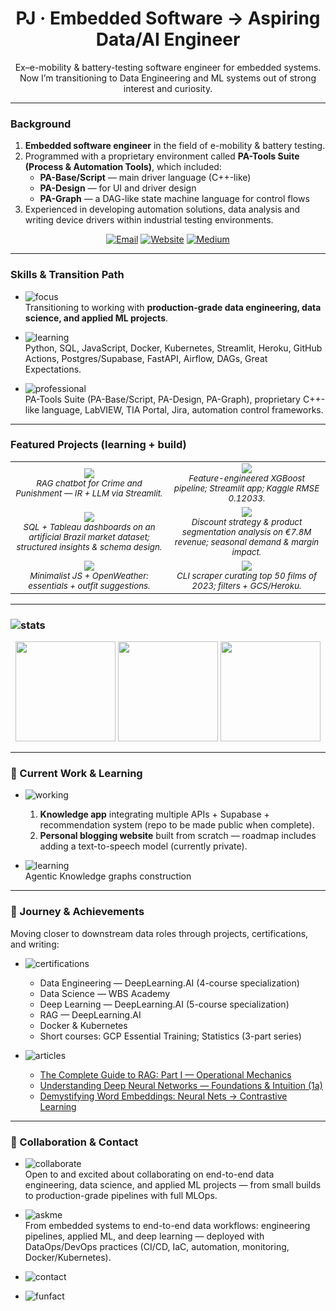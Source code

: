 <h1 align="center">PJ · Embedded Software → Aspiring Data/AI Engineer</h1>

<p align="center">
Ex–e-mobility & battery-testing software engineer for embedded systems.  
Now I’m transitioning to Data Engineering and ML systems out of strong interest and curiosity.
</p>

---

### Background
1. **Embedded software engineer** in the field of e-mobility & battery testing.  
2. Programmed with a proprietary environment called <b>PA-Tools Suite (Process & Automation Tools)</b>, which included:  
   - <b>PA-Base/Script</b> — main driver language (C++-like)  
   - <b>PA-Design</b> — for UI and driver design  
   - <b>PA-Graph</b> — a DAG-like state machine language for control flows  
3. Experienced in developing automation solutions, data analysis and writing device drivers within industrial testing environments.  

<p align="center">
  <a href="mailto:prakash.joshi1402@icloud.com"><img alt="Email" src="https://img.shields.io/badge/EMAIL-prakash.joshi1402@icloud.com-informational?style=flat"></a>
  <a href="https://www.thefourthprojection.com"><img alt="Website" src="https://img.shields.io/badge/WEBSITE-Visit-informational?style=flat"></a>
  <a href="https://medium.com/@prakash1402"><img alt="Medium" src="https://img.shields.io/badge/WRITING-Medium-informational?style=flat"></a>
</p>

---

### Skills & Transition Path

- ![focus](https://img.shields.io/badge/FOCUS%20ON-Data%20Engineering%20%7C%20Data%20Science%20%7C%20Applied%20ML-blue?style=flat-square)  
  Transitioning to working with **production-grade data engineering, data science, and applied ML projects**.  

- ![learning](https://img.shields.io/badge/TOOLS-Learning%20%26%20Building%20with-green?style=flat-square)  
  Python, SQL, JavaScript, Docker, Kubernetes, Streamlit, Heroku, GitHub Actions, Postgres/Supabase, FastAPI, Airflow, DAGs, Great Expectations.  

- ![professional](https://img.shields.io/badge/TOOLS-Professional%20Experience-orange?style=flat-square)  
  PA-Tools Suite (PA-Base/Script, PA-Design, PA-Graph), proprietary C++-like language, LabVIEW, TIA Portal, Jira, automation control frameworks.  

---

### Featured Projects (learning + build)

<table>
<tr>
<td align="center" width="50%">
  <a href="https://github.com/hsjoi0214/RAGbot">
    <img src="https://github-readme-stats.vercel.app/api/pin/?username=hsjoi0214&repo=RAGbot&theme=transparent&hide_border=true&v=2" />
  </a>
  <br/>
  <sub><i>RAG chatbot for <i>Crime and Punishment</i> — IR + LLM via Streamlit.</i></sub>
</td>
<td align="center" width="50%">
  <a href="https://github.com/hsjoi0214/housing-price-prediction">
    <img src="https://github-readme-stats.vercel.app/api/pin/?username=hsjoi0214&repo=housing-price-prediction&theme=transparent&hide_border=true&v=2" />
  </a>
  <br/>
  <sub><i>Feature-engineered XGBoost pipeline; Streamlit app; Kaggle RMSE 0.12033.</i></sub>
</td>
</tr>
<tr>
<td align="center" width="50%">
  <a href="https://github.com/hsjoi0214/brazil-market-expansion">
    <img src="https://github-readme-stats.vercel.app/api/pin/?username=hsjoi0214&repo=brazil-market-expansion&theme=transparent&hide_border=true&v=2" />
  </a>
  <br/>
  <sub><i>SQL + Tableau dashboards on an artificial Brazil market dataset; structured insights & schema design.</i></sub>
</td>
<td align="center" width="50%">
  <a href="https://github.com/hsjoi0214/eniac-discount-analysis">
    <img src="https://github-readme-stats.vercel.app/api/pin/?username=hsjoi0214&repo=eniac-discount-analysis&theme=transparent&hide_border=true&v=2" />
  </a>
  <br/>
  <sub><i>Discount strategy & product segmentation analysis on €7.8M revenue; seasonal demand & margin impact.</i></sub>
</td>
</tr>
<tr>
<td align="center" width="50%">
  <a href="https://github.com/hsjoi0214/weather-app">
    <img src="https://github-readme-stats.vercel.app/api/pin/?username=hsjoi0214&repo=weather-app&theme=transparent&hide_border=true&v=2" />
  </a>
  <br/>
  <sub><i>Minimalist JS + OpenWeather: essentials + outfit suggestions.</i></sub>
</td>
<td align="center" width="50%">
  <a href="https://github.com/hsjoi0214/movie-night">
    <img src="https://github-readme-stats.vercel.app/api/pin/?username=hsjoi0214&repo=movie-night&theme=transparent&hide_border=true&v=2" />
  </a>
  <br/>
  <sub><i>CLI scraper curating top 50 films of 2023; filters + GCS/Heroku.</i></sub>
</td>
</tr>
</table>



---

### ![stats](https://img.shields.io/badge/GitHub-Stats-blue?style=flat-square)

<div align="center">
  <img height="160" src="https://github-readme-stats.vercel.app/api?username=hsjoi0214&show_icons=true&rank_icon=github&include_all_commits=true&count_private=true&theme=tokyonight&hide_border=true" />
  <img height="160" src="https://streak-stats.demolab.com?user=hsjoi0214&theme=tokyonight&hide_border=true" />
  <img height="160" src="https://github-readme-stats.vercel.app/api/top-langs/?username=hsjoi0214&layout=compact&langs_count=8&theme=tokyonight&hide_border=true" />
</div>


---

### 🧭 Current Work & Learning

- ![working](https://img.shields.io/badge/WORKING%20ON-Knowledge%20App%20%7C%20Blogging%20Website-blue?style=flat-square)  
  1) **Knowledge app** integrating multiple APIs + Supabase + recommendation system (repo to be made public when complete).  
  2) **Personal blogging website** built from scratch — roadmap includes adding a text-to-speech model (currently private).  

- ![learning](https://img.shields.io/badge/LEARNING-Knowledge%20Graphs-green?style=flat-square)  
  Agentic Knowledge graphs construction
---

### 🚀 Journey & Achievements
Moving closer to downstream data roles through projects, certifications, and writing:  

- ![certifications](https://img.shields.io/badge/CERTIFICATIONS-orange?style=flat-square)  
  - Data Engineering — DeepLearning.AI (4-course specialization)  
  - Data Science — WBS Academy  
  - Deep Learning — DeepLearning.AI (5-course specialization)  
  - RAG — DeepLearning.AI  
  - Docker & Kubernetes  
  - Short courses: GCP Essential Training; Statistics (3-part series)  

- ![articles](https://img.shields.io/badge/ARTICLES-purple?style=flat-square)  
  - <a href="https://medium.com/@prakash1402/the-complete-guide-to-rag-part-i-operational-mechanics-9365ba12b241">The Complete Guide to RAG: Part I — Operational Mechanics</a>  
  - <a href="https://medium.com/@prakash1402/understanding-deep-neural-networks-foundations-and-intuition-1a-4d3cbe5b4b73">Understanding Deep Neural Networks — Foundations & Intuition (1a)</a>  
  - <a href="https://medium.com/@prakash1402/demystifying-word-embeddings-from-neural-nets-to-contrastive-learning-c444d7b30993">Demystifying Word Embeddings: Neural Nets → Contrastive Learning</a>  


---

### 🤝 Collaboration & Contact  

- ![collaborate](https://img.shields.io/badge/LOOKING%20TO-Collaborate%20On-blue?style=flat-square)  
  Open to and excited about collaborating on end-to-end data engineering, data science, and applied ML projects — from small builds to production-grade pipelines with full MLOps.  

- ![askme](https://img.shields.io/badge/ASK%20ME%20ABOUT-Embedded%20→%20Data%20Transition-lightgrey?style=flat-square)  
  From embedded systems to end-to-end data workflows: engineering pipelines, applied ML, and deep learning — deployed with DataOps/DevOps practices (CI/CD, IaC, automation, monitoring, Docker/Kubernetes).

- ![contact](https://img.shields.io/badge/REACH%20ME-prakash.joshi1402%40icloud.com-green?style=flat-square)  

- ![funfact](https://img.shields.io/badge/FUN%20FACT-Obsessed%20with%20reading%20%26%20and%20learning-orange?style=flat-square)  
  
